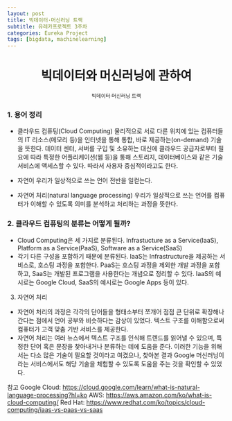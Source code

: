 ```yaml
---
layout: post
title: 빅데이터·머신러닝 트랙
subtitle: 유레카프로젝트 3주차
categories: Eureka Project
tags: [bigdata, machinelearning]
---
```


<div align=center>
    <h1>빅데이터와 머신러닝에 관하여</h1>
    <sub>빅데이터·머신러닝 트랙</sub>
</div>

### 1. 용어 정리

- 클라우드 컴퓨팅(Cloud Computing)
물리적으로 서로 다른 위치에 있는 컴퓨터들의 IT 리소스(메모리 등)을 인터넷을 통해 통합, 바로 제공하는(on-demand) 기술을 뜻한다. 데이터 센터, 서버를 구입 및 소유하는 대신에 클라우드 공급자로부터 필요에 따라 특정한 어플리케이션(웹 등)을 통해 스토리지, 데이터베이스와 같은 기술 서비스에 액세스할 수 있다. 따라서 사용자 중심적이라고도 한다.

- 자연어
우리가 일상적으로 쓰는 언어 전반을 일컫는다.

- 자연어 처리(natural language processing)
우리가 일상적으로 쓰는 언어를 컴퓨터가 이해할 수 있도록 의미를 분석하고 처리하는 과정을 뜻한다.


### 2. 클라우드 컴퓨팅의 분류는 어떻게 될까?
- Cloud Computing은 세 가지로 분류된다.
Infrastucture as a Service(IaaS), Platform as a Service(PaaS), Software as a Service(SaaS)
- 각기 다른 구성을 포함하기 때문에 분류된다. IaaS는 Infrastructure을
제공하는 서비스로, 호스팅 과정을 포함한다. PaaS는 호스팅 과정을 제외한
개발 과정을 포함하고, SaaS는 개발된 프로그램을 사용한다는 개념으로
정리할 수 있다. IaaS의 예시로는 Google Cloud, SaaS의 예시로는 Google
Apps 등이 있다.
3. 자연어 처리
- 자연어 처리의 과정은 각각의 단어들을 형태소부터 쪼개어 점점 큰 단위로
확장해나간다는 점에서 언어 공부와 비슷하다는 감상이 있었다. 텍스트
구조를 이해함으로써 컴퓨터가 고객 맞춤 기반 서비스를 제공한다.
- 자연어 처리는 여러 뉴스에서 텍스트 구조를 인식해 트렌드를 읽어낼 수
있으며, 특정한 단어 혹은 문장을 찾아내거나 분류하는 데에 도움을 준다.
이러한 기능을 위해서는 다소 많은 기술이 필요할 것이라고 여겼으나,
찾아본 결과 Google 머신러닝이라는 서비스에서도 해당 기술을 체험할 수
있도록 도움을 주는 것을 확인할 수 있었다.

참고
Google Cloud: https://cloud.google.com/learn/what-is-natural-language-processing?hl=ko
AWS: https://aws.amazon.com/ko/what-is-cloud-computing/
Red Hat: https://www.redhat.com/ko/topics/cloud-computing/iaas-vs-paas-vs-saas